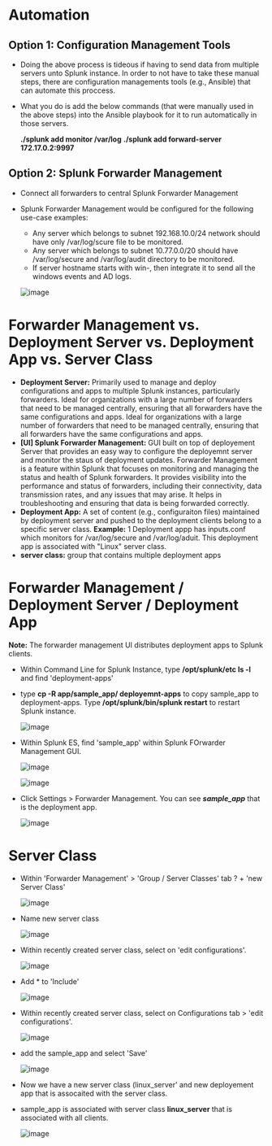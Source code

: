 # Automation

## Option 1: Configuration Management Tools
* Doing the above process is tideous if having to send data from multiple servers unto Splunk instance. In order to not have to take these manual steps, there are configuration managements tools (e.g., Ansible) that can automate this proccess.
* What you do is add the below commands (that were manually used in the above steps) into the Ansible playbook for it to run automatically in those servers.

  **./splunk add monitor /var/log**
  **./splunk add forward-server 172.17.0.2:9997**

## Option 2: Splunk Forwarder Management
* Connect all forwarders to central Splunk Forwarder Management
* Splunk Forwarder Management would be configured for the following use-case examples:
  * Any server which belongs to subnet 192.168.10.0/24 network should have only /var/log/scure file to be monitored.
  * Any server which belongs to subnet 10.77.0.0/20 should have /var/log/secure and /var/log/audit directory to be monitored.
  * If server hostname starts with win-, then integrate it to send all the windows events and AD logs.

  ![image](https://github.com/user-attachments/assets/01c371db-4c6b-4704-a062-0d418b619c19)

# Forwarder Management vs. Deployment Server vs. Deployment App vs. Server Class
* **Deployment Server:** Primarily used to manage and deploy configurations and apps to multiple Splunk instances, particularly forwarders. Ideal for organizations with a large number of forwarders that need to be managed centrally, ensuring that all forwarders have the same configurations and apps. Ideal for organizations with a large number of forwarders that need to be managed centrally, ensuring that all forwarders have the same configurations and apps.
* **[UI] Splunk Forwarder Management:** GUI built on top of deployement Server that provides an easy way to configure the deployemnt server and monitor the staus of deployment updates. Forwarder Management is a feature within Splunk that focuses on monitoring and managing the status and health of Splunk forwarders. It provides visibility into the performance and status of forwarders, including their connectivity, data transmission rates, and any issues that may arise. It helps in troubleshooting and ensuring that data is being forwarded correctly.
* **Deployment App:** A set of content (e.g., configuraiton files) maintained by deployment server and pushed to the deployment clients belong to a specific server class. **Example:** 1 Deployment appp has inputs.conf which monitors for /var/log/secure and /var/log/aduit. This deployment app is associated with "Linux" server class.
* **server class:** group that contains multiple deployment apps
  
# Forwarder Management / Deployment Server / Deployment App

**Note:** The forwarder management UI distributes deployment apps to Splunk clients.

* Within Command Line for Splunk Instance, type **/opt/splunk/etc ls -l** and find 'deployment-apps'

* type **cp -R app/sample_app/ deployemnt-apps** to copy sample_app to deployment-apps. Type **/opt/splunk/bin/splunk restart** to restart Splunk instance.

  ![image](https://github.com/user-attachments/assets/14bb338a-3583-46cb-b98f-f3c1096c4614)

* Within Splunk ES, find 'sample_app' within Splunk FOrwarder Management GUI.

  ![image](https://github.com/user-attachments/assets/993a88a7-f701-4450-834f-45e7b9496b1d)


  ![image](https://github.com/user-attachments/assets/24ef5652-68d1-4503-acd1-94117708be0b)

* Click Settings > Forwarder Management. You can see ***sample_app*** that is the deployment app.

  ![image](https://github.com/user-attachments/assets/676e558d-64e0-410f-93b9-189a0534ccf1)

# Server Class

* Within 'Forwarder Management' > 'Group / Server Classes' tab ? + 'new Server Class'

  ![image](https://github.com/user-attachments/assets/c276ea9e-e406-4e03-8e05-8b7b0accf4b4)

* Name new server class

  ![image](https://github.com/user-attachments/assets/3020d34e-9cfa-4551-93f0-dfd5ff8867f9)

* Within recently created server class, select on 'edit configurations'.

  ![image](https://github.com/user-attachments/assets/7d5e23eb-1328-49cf-aa21-ce0e54c57259)

* Add * to 'Include'

  ![image](https://github.com/user-attachments/assets/a43418ff-b6d5-4d9f-863c-b26ecfa4aec9)

* Within recently created server class, select on Configurations tab > 'edit configurations'.

  ![image](https://github.com/user-attachments/assets/9106b901-a69f-48bc-8b03-745a66cef2d5)

* add the sample_app and select 'Save'

  ![image](https://github.com/user-attachments/assets/2b9a8794-5c9f-4e23-9b9f-8c49aded8d3c)

* Now we have a new server class (linux_server' and new deployement app that is assocaited with the server class.
* sample_app is associated with server class **linux_server** that is associated with all clients.

  ![image](https://github.com/user-attachments/assets/36a5c36c-cad7-48ff-a090-75b9f6f7baf7)

  
